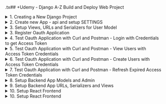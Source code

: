 .tx## +Udemy - Django A-Z Build and Deploy Web Project

<details>
<summary>1. Creating a New Django Project </summary>

# Creating a New Django Project

## Install venv

```py
python -m venv venv
```

## Activate venv

```py
# venv\Scripts\activate
source venv/bin/activate
```

## Install Django and other dependencies: django-rest-framework, django-filter, django-oauth-toolkit, mock, pillow

```py
python -m pip install django
pip install django
pip install django==5.0

pip install django-oauth-toolkit djangorestframework django-filter mock pillow
```

## Get dependencies

```py
pip freeze
```

```x
asgiref==3.8.1
certifi==2024.7.4
cffi==1.16.0
charset-normalizer==3.3.2
cryptography==42.0.8
Django==5.0.6
django-filter==24.2
django-oauth-toolkit==2.4.0
djangorestframework==3.15.2
idna==3.7
jwcrypto==1.5.6
mock==5.1.0
oauthlib==3.2.2
pillow==10.4.0
pycparser==2.22
pytz==2024.1
requests==2.32.3
sqlparse==0.5.0
typing_extensions==4.12.2
urllib3==2.2.2
```

## Save Dependencies to Requirements.txt

```py
pip freeze > requirements.txt
```

## Install requirements from Requirements.txt

```py
pip install -r requirements.txt
```

## Deactivate a virtual environment

```py
deactivate
```

## Create Django Project

```py
django-admin startproject demo .
```

## Make Migrations

```py
python manage.py makemigrations
python manage.py migrate
```

## Start Local Server

```py
python manage.py runserver
```

```x
Watching for file changes with StatReloader
Performing system checks...

System check identified no issues (0 silenced).
July 06, 2024 - 05:55:53
Django version 5.0.6, using settings 'demo.settings'
Starting development server at http://127.0.0.1:8000/
Quit the server with CONTROL-C.
```

![image](https://github.com/omeatai/src-AI-Software/assets/32337103/e81189b2-4869-47aa-93ee-94d9eb124349)

<img width="1515" alt="image" src="https://github.com/omeatai/src-AI-Software/assets/32337103/24a9a902-ea52-43f8-b97a-17e2ff864de7">

# #END</details>

<details>
<summary>2. Create new App - api and setup SETTINGS </summary>

# Create new App - api and setup SETTINGS

## Create App

```py
python manage.py startapp api
django-admin startapp api
```

### taskmate.settings:

## Add dependecies to installed apps

```py
# Application definition

INSTALLED_APPS = [
    'django.contrib.admin',
    'django.contrib.auth',
    'django.contrib.contenttypes',
    'django.contrib.sessions',
    'django.contrib.messages',
    'django.contrib.staticfiles',

    # apps
    'oauth2_provider',
    'rest_framework',
    'django_filters',
    'api',
]
```

## Add Oauth2 to Middlewares

```py
MIDDLEWARE = [
    'django.middleware.security.SecurityMiddleware',
    'django.contrib.sessions.middleware.SessionMiddleware',
    'django.middleware.common.CommonMiddleware',
    'django.middleware.csrf.CsrfViewMiddleware',
    'django.contrib.auth.middleware.AuthenticationMiddleware',
    'django.contrib.messages.middleware.MessageMiddleware',
    'django.middleware.clickjacking.XFrameOptionsMiddleware',
    'oauth2_provider.middleware.OAuth2TokenMiddleware',
]
```

## Setup Static and Media URL/ROOT, and React Frontend Folder

```py
import os

# Static files (CSS, JavaScript, Images)
# https://docs.djangoproject.com/en/5.0/howto/static-files/

STATIC_URL = '/django_static/'

MEDIA_ROOT = os.path.abspath(os.path.join(BASE_DIR, 'api', 'uploads'))
MEDIA_URL = '/uploads/'

FRONTEND_ROOT = os.path.abspath(os.path.join(BASE_DIR, '..', 'frontend', 'build'))
```

## Setup Oauth2 Settings and Permission

```py
# Authentication using OAuth 2.0
AUTHENTICATION_BACKENDS = (
    'oauth2_provider.backends.OAuth2Backend',
    'django.contrib.auth.backends.ModelBackend',
)

OAUTH2_PROVIDER = {
    'OAUTH2_BACKEND_CLASS': 'oauth2_provider.oauth2_backends.JSONOAuthLibCore',
    'SCOPES': {
        'read': 'Read scope',
        'write': 'Write scope',
        'groups': 'Access to your groups',
        'packages': 'Access to your packages',
    },
}

REST_FRAMEWORK = {
    'DEFAULT_AUTHENTICATION_CLASSES': (
        'oauth2_provider.contrib.rest_framework.OAuth2Authentication',
    ),
    'DEFAULT_PERMISSION_CLASSES': (
        'rest_framework.permissions.IsAuthenticated',
    ),
}

LOGIN_URL = '/admin/login/'

```

<img width="1515" alt="image" src="https://github.com/omeatai/src-AI-Software/assets/32337103/d9b32918-d09a-459e-8bd3-4c66246e0618">

# #END</details>

<details>
<summary>3. Setup Views, URLs and Serializers for User Model </summary>

# Setup Views, URLs and Serializers for User Model

### src-AI-Software/my_projects/07_django_react_apps/APP/demo/urls.py:

```py
"""
URL configuration for demo project.

The `urlpatterns` list routes URLs to views. For more information please see:
    https://docs.djangoproject.com/en/5.0/topics/http/urls/
Examples:
Function views
    1. Add an import:  from my_app import views
    2. Add a URL to urlpatterns:  path('', views.home, name='home')
Class-based views
    1. Add an import:  from other_app.views import Home
    2. Add a URL to urlpatterns:  path('', Home.as_view(), name='home')
Including another URLconf
    1. Import the include() function: from django.urls import include, path
    2. Add a URL to urlpatterns:  path('blog/', include('blog.urls'))
"""
from django.contrib import admin
from django.urls import path, include

urlpatterns = [
    path('admin/', admin.site.urls),
    path('oauth/', include('oauth2_provider.urls', namespace='oauth2_provider')),
    path('api/v1/', include('api.urls')),
]

```

### src-AI-Software/my_projects/07_django_react_apps/APP/api/urls.py:

```py
from django.urls import path
from .views import UserList, UserDetails

urlpatterns = [
    path('users/', UserList.as_view()),
    path('users/<pk>/', UserDetails.as_view()),
]

```

### src-AI-Software/my_projects/07_django_react_apps/APP/api/views.py:

```py
from django.shortcuts import render
from django.contrib.auth.models import User
from rest_framework import generics, permissions
from oauth2_provider.contrib.rest_framework import TokenHasReadWriteScope

from .serializers import UserSerializer
# Create the API views


class UserList(generics.ListCreateAPIView):
    permission_classes = [permissions.IsAuthenticated, TokenHasReadWriteScope]
    queryset = User.objects.all()
    serializer_class = UserSerializer


class UserDetails(generics.RetrieveAPIView):
    permission_classes = [permissions.IsAuthenticated, TokenHasReadWriteScope]
    queryset = User.objects.all()
    serializer_class = UserSerializer

```

### src-AI-Software/my_projects/07_django_react_apps/APP/api/serializers.py:

```py
from rest_framework import serializers
from django.contrib.auth.models import User


class UserSerializer(serializers.ModelSerializer):
    class Meta:
        model = User
        fields = ('username', 'email', "first_name", "last_name")

```

## Run Migration:

```py
python manage.py migration
python manage.py migrate
```

## Create SuperUser:

```x
python manage.py createsuperuser
```

## Run Server:

```x
python manage.py runserver
```

## Create Users in Admin:

![image](https://github.com/omeatai/src-AI-Software/assets/32337103/c863d17f-d0b0-439f-8a9c-85dbcacb4e6e)
![image](https://github.com/omeatai/src-AI-Software/assets/32337103/31eb84e3-977f-4916-b1db-e5664143b3e5)\

## Confirm Protected Site:

![image](https://github.com/omeatai/src-AI-Software/assets/32337103/c6209dcf-079d-40ac-92f2-88932c3b4cf0)


# #END</details>

<details>
<summary>3. Register Oauth Application </summary>

# Register Oauth Application

```x
http://localhost:8000/oauth/applications/
```

```x
Name: just a name of your choice
Client Type: confidential
Authorization Grant Type: Resource owner password-based
```

![image](https://github.com/omeatai/src-AI-Software/assets/32337103/7b9e6a69-27b6-4a24-bd7f-391b95b97535)
![image](https://github.com/omeatai/src-AI-Software/assets/32337103/a072ef6e-ddda-47e3-a38a-39779d90c3bf)
![image](https://github.com/omeatai/src-AI-Software/assets/32337103/fc7584c0-2a88-49b3-ba9a-f7eaf95f0c77)
![image](https://github.com/omeatai/src-AI-Software/assets/32337103/b4181812-5f85-4321-8f6c-c9676c399f8d)
![image](https://github.com/omeatai/src-AI-Software/assets/32337103/94fed201-7dbc-4444-be98-b27dae01bd8d)

![image](https://github.com/omeatai/src-AI-Software/assets/32337103/23c5eee3-cf11-4657-b8da-e5a82e5c95ff)
![image](https://github.com/omeatai/src-AI-Software/assets/32337103/f99927d0-4c62-4289-b2d3-e3827a742558)


# #END</details>

<details>
<summary>4. Test Oauth Application with Curl and Postman - Login with Credentials to get Access Token </summary>

# Test Oauth Application with Curl and Postman - Login with Credentials to get Access Token

## Using Curl

```x
curl -X POST -d "grant_type=password&username=<user_name>&password=<password>" -u"<client_id>:<client_secret>" http://localhost:8000/oauth/token/

curl -X POST -d '{
"grant_type":"password",
"username":"admin",
"password":"admin123password",
"client_id":"rzGJIhKkFgXB6be6hSlreQJwkZ0ZydNYp17Uh5EF",
"client_secret":"3iZH2l8ROdIR8ZxEeTZ0eOqV0H50dBMvEZLEl85T"}' http://localhost:8000/oauth/token/
```

```x
{
    "access_token": "gzxSZK63kpaAWmmVeNPDLrcSEVaDXF",
    "expires_in": 36000,
    "token_type": "Bearer",
    "scope": "read write groups packages",
    "refresh_token": "x1OQel3Rx575UdR1V12NkcnzsaQhph"
}
```

## Using Postman

```py
{
"grant_type":"password",
"username":"admin",
"password":"admin123password",
"client_id":"rzGJIhKkFgXB6be6hSlreQJwkZ0ZydNYp17Uh5EF",
"client_secret":"3iZH2l8ROdIR8ZxEeTZ0eOqV0H50dBMvEZLEl"
}
```

<img width="1415" alt="image" src="https://github.com/omeatai/src-AI-Software/assets/32337103/a386c0b9-c061-4e2a-9a9a-1c200f6f6204">

![image](https://github.com/omeatai/src-AI-Software/assets/32337103/62e33224-d721-44df-a888-e61c0fd5629a)
![image](https://github.com/omeatai/src-AI-Software/assets/32337103/a22c4f98-e53a-45f9-a6e7-d763c81f3d6e)
![image](https://github.com/omeatai/src-AI-Software/assets/32337103/274e0883-dbd5-48dd-b508-237fc17c44a4)
![image](https://github.com/omeatai/src-AI-Software/assets/32337103/122ce4fe-d849-4b97-b38d-2503cd06647e)

# #END</details>

<details>
<summary>5. Test Oauth Application with Curl and Postman - View Users with Access Token Credentials </summary>

# Test Oauth Application with Curl and Postman - View Users with Access Token Credentials

## Using Curl

```x
curl -H "Authorization: Bearer <your_access_token>" http://localhost:8000/users/

curl -H "Authorization: Bearer YdKYEFhex8LqLk4umjGuY77QX" http://localhost:8000/api/v1/users/
```

```x
[
    {"username":"admin","email":"admin@gmail.com","first_name":"","last_name":""},
    {"username":"admin2","email":"admin2@gmail.com","first_name":"","last_name":""},
    {"username":"admin3","email":"admin3@gmail.com","first_name":"","last_name":""}
] 
```

```x
curl -H "Authorization: Bearer <your_access_token>" http://localhost:8000/users/1/

curl -H "Authorization: Bearer YdKYEFhex8LqLk4umjGuY77QX" http://localhost:8000/api/v1/users/1/
```

```x
    {"username":"admin","email":"admin@gmail.com","first_name":"","last_name":""}
```

## Using Postman

<img width="1376" alt="image" src="https://github.com/omeatai/src-AI-Software/assets/32337103/87717caf-394a-4efe-9454-1dcede868179">
<img width="1376" alt="image" src="https://github.com/omeatai/src-AI-Software/assets/32337103/c9068454-d010-4d86-bbae-9e29653de1c0">
<img width="1376" alt="image" src="https://github.com/omeatai/src-AI-Software/assets/32337103/2ffd4346-47e2-4ac1-b514-0c1d8b80c117">
<img width="1376" alt="image" src="https://github.com/omeatai/src-AI-Software/assets/32337103/91e319c0-9eaa-4dab-8431-94687c627023">

# #END</details>

<details>
<summary>6. Test Oauth Application with Curl and Postman - Create Users with Access Token Credentials </summary>

# Test Oauth Application with Curl and Postman - Create Users with Access Token Credentials

## Using Curl

```x
curl -H "Authorization: Bearer <your_access_token>" -X POST -d"username=foo&password=bar&scope=write" http://localhost:8000/users/

curl -H "Authorization: Bearer cekmhyGiNE3ockaMaWSisc141pAzNy" -X POST -d"username=admin4&password=admin123password&scope=write" http://localhost:8000/api/v1/users/
```

```x
{"username":"admin4","email":"","first_name":"","last_name":""}   
```

## Using Postman

<img width="1376" alt="image" src="https://github.com/omeatai/src-AI-Software/assets/32337103/1b245a34-4968-4541-ac74-c1981cf83d72">
<img width="1376" alt="image" src="https://github.com/omeatai/src-AI-Software/assets/32337103/6be36a04-82f9-4597-bc68-b4f36664dddf">

![image](https://github.com/omeatai/src-AI-Software/assets/32337103/d33fb2a9-e606-43ea-96ed-9d42d1a25760)
![image](https://github.com/omeatai/src-AI-Software/assets/32337103/38ea5085-12ec-4c3d-ab1a-b41c99657cf3)

# #END</details>

<details>
<summary>7. Test Oauth Application with Curl and Postman - Refresh Expired Access Token Credentials </summary>

# Test Oauth Application with Curl and Postman - Refresh Expired Access Token Credentials

## Using Curl

```x
curl -X POST -d "grant_type=refresh_token&refresh_token=<your_refresh_token>&client_id=<your_client_id>&client_secret=<your_client_secret>" http://localhost:8000/o/token/

curl -X POST -d '{
"grant_type":"refresh_token",
"refresh_token":"ibscEmyvWXT3nMRSvO5bNZfxAmffXr",
"client_id":"rzGJIhKkFgXB6be6hSlreQJwkZ0ZydNYp17Uh5EF",
"client_secret":"3iZH2l8ROdIR8ZxEeTZ0eOqV0H50dBMvEZLElIGWwAnypXxZoxuBkdyUA3arWj4bUXUXuxPqoWSeFfGbyuXvSF5NwpsMofswhZGVv2y2MW9wovd22Gh5XzkItu5Qp85T"}' http://localhost:8000/oauth/token/

```

```py
{
    "access_token": "ZN9fAWf51OHp7EBui4itSd1B6rry95",
    "expires_in": 36000,
    "token_type": "Bearer",
    "scope": "read write groups packages",
    "refresh_token": "voG1SJzmM1ei2ZeFxS4n50cO59RHIj"
}       
```

## Using Postman

```x
{
"grant_type":"refresh_token",
"refresh_token":"voG1SJzmM1ei2ZeFxS4n50cO59RHIj",
"client_id":"rzGJIhKkFgXB6be6hSlreQJwkZ0ZydNYp17Uh5EF",
"client_secret":"3iZH2l8ROdIR8ZxEeTZ0eOqV0H50dBMvEZLElIGWwAnypXxZoxuBkdyUA3arWj4bUXUXuxPqoWSeFfGbyuXvSF5NwpsMofswhZGVv2y2MW9wovd22Gh5XzkItu5Qp85T"
}
```

<img width="1400" alt="image" src="https://github.com/omeatai/src-AI-Software/assets/32337103/c2393180-8fa5-4480-8697-531e77b7b3e2">

# #END</details>

<details>
<summary>8. Setup Backend App Models and Admin </summary>

# Setup Backend App Models and Admin

### src-AI-Software/my_projects/07_django_react_apps/APP/api/models.py:

```py
from django.db import models
from django.contrib.auth.models import User
from django.core.exceptions import ObjectDoesNotExist
import django.utils.timezone

class Package(models.Model):
    id = models.AutoField(primary_key=True)
    category = models.CharField(max_length=200)
    name = models.CharField(max_length=200)
    promo = models.TextField()
    price = models.FloatField()
    rating = models.CharField(max_length=50)
    tour_length = models.IntegerField()
    start = models.DateField(default=django.utils.timezone.now)
    thumbnail_url = models.CharField(max_length=200)

    def __str__(self):
        return self.name

class WishlistItem(models.Model):
    session_id = models.CharField(max_length=32)
    package = models.ForeignKey(Package, null=True, on_delete=models.SET_NULL)
    added_to_cart = models.BooleanField(default=False)

class Booking(models.Model):
    name = models.CharField(max_length=200)
    email_address = models.CharField(max_length=200)
    street_address = models.CharField(max_length=200)
    city = models.CharField(max_length=200)
    package = models.ForeignKey(Package, null=True, on_delete=models.SET_NULL)

    def __str__(self):
        return '{}, {}'.format(self.name, self.email_address)

class PackagePermission(models.Model):
    user = models.ForeignKey(User, on_delete=models.CASCADE)
    package = models.ForeignKey(Package, on_delete=models.CASCADE)
    is_owner = models.BooleanField(blank=False, default=True)

    class Meta:
        constraints = [
            models.UniqueConstraint(fields=['user', 'package'], name='unique_owner'),
        ]

    def __str__(self):
        if self.is_owner:
            fmt = '{} ({}) can write to {} ({})'
        else:
            fmt = '{} ({}) cannot write to {}'
        return fmt.format(self.user.username, self.user.id, self.package.name, self.package.id)

    @classmethod
    def can_write(cls, user, package):
        try:
            permission = cls.objects.get(user=user, package=package)
            return permission.is_owner
        except ObjectDoesNotExist:
            return False

    @classmethod
    def set_can_write(cls, user, package):
        obj, created = cls.objects.get_or_create(user=user, package=package, defaults={'is_owner': True})
        if not created:
            obj.is_owner = True
            obj.save()

```

### src-AI-Software/my_projects/07_django_react_apps/APP/api/admin.py:

```py
from django.contrib import admin

from api.models import Package, PackagePermission

class PackagePermissionInline(admin.TabularInline):
    model = PackagePermission

class PackageAdmin(admin.ModelAdmin):
    list_display = ('id', 'name', 'category', 'price', 'rating', 'tour_length', 'start')
    inlines = (PackagePermissionInline,)

admin.site.register(Package, PackageAdmin)

```

## Run Migrations

```py
python manage.py makemigrations
python manage.py migrate
```

## Run Server

```py
python manage.py runserver
```

![image](https://github.com/omeatai/src-AI-Software/assets/32337103/9740b62e-baaa-4a41-89a1-f9b8f22a3fc7)
![image](https://github.com/omeatai/src-AI-Software/assets/32337103/70e5f997-ca8a-4639-88aa-29e1ab20a75a)
![image](https://github.com/omeatai/src-AI-Software/assets/32337103/f4678cfd-1850-4bc5-b9d3-b454dc30e829)

# #END</details>

<details>
<summary>9. Setup Backend App URLs, Serializers and Views </summary>

# Setup Backend App URLs, Serializers and Views

### src-AI-Software/my_projects/07_django_react_apps/APP/demo/urls.py:

```py
"""
URL configuration for demo project.

The `urlpatterns` list routes URLs to views. For more information please see:
    https://docs.djangoproject.com/en/5.0/topics/http/urls/
Examples:
Function views
    1. Add an import:  from my_app import views
    2. Add a URL to urlpatterns:  path('', views.home, name='home')
Class-based views
    1. Add an import:  from other_app.views import Home
    2. Add a URL to urlpatterns:  path('', Home.as_view(), name='home')
Including another URLconf
    1. Import the include() function: from django.urls import include, path
    2. Add a URL to urlpatterns:  path('blog/', include('blog.urls'))
"""
from django.contrib import admin
from django.urls import path, include, re_path
from django.conf import settings
from django.conf.urls.static import static, serve

urlpatterns = [
    path('admin/', admin.site.urls),
    path('oauth/', include('oauth2_provider.urls', namespace='oauth2_provider')),
    path('api/v1/', include('api.urls')),
    re_path(r'^(?P<path>.*)$', serve, { 'document_root': settings.FRONTEND_ROOT}),
]
# if settings.DEBUG:
#     urlpatterns += static(settings.MEDIA_URL, document_root=settings.MEDIA_ROOT)
#     urlpatterns += static(settings.STATIC_URL, document_root=settings.STATIC_ROOT)

```

### src-AI-Software/my_projects/07_django_react_apps/APP/api/urls.py:

```py
from django.urls import path, include
from . import views
from rest_framework.routers import DefaultRouter

router = DefaultRouter()

router.register('packages', views.PackageViewSet, basename='packages')
router.register('wishlist', views.WishlistItemViewSet, basename='wishlist')
router.register('public/packages', views.PublicPackageViewSet, basename="public-packages")
router.register('bookings', views.BookingViewSet, basename='bookings')

urlpatterns = [
    path('', include(router.urls)),
    path('users/', views.UserList.as_view()),
    path('users/<pk>/', views.UserDetails.as_view()),
]

```

### src-AI-Software/my_projects/07_django_react_apps/APP/api/views.py:

```py
from django.contrib.auth import authenticate, login
from django.contrib.auth.models import User
from django.core.cache import cache
from django.http import JsonResponse
from django.shortcuts import render
from datetime import datetime

from rest_framework import generics, permissions
from rest_framework.generics import CreateAPIView
from rest_framework import viewsets
from rest_framework.response import Response
from rest_framework.pagination import PageNumberPagination
from rest_framework.filters import BaseFilterBackend, SearchFilter
from rest_framework.permissions import BasePermission

from oauth2_provider.contrib.rest_framework import TokenHasReadWriteScope, TokenHasScope

from .models import Package, PackagePermission, WishlistItem, Booking
from .serializers import PackageSerializer, BookingSerializer, UserSerializer

class UserList(generics.ListCreateAPIView):
    permission_classes = [permissions.IsAuthenticated, TokenHasReadWriteScope]
    queryset = User.objects.all()
    serializer_class = UserSerializer


class UserDetails(generics.RetrieveAPIView):
    permission_classes = [permissions.IsAuthenticated, TokenHasReadWriteScope]
    queryset = User.objects.all()
    serializer_class = UserSerializer

class PackageCreateView(CreateAPIView):
    queryset = Package.objects.all()
    serializer_class = PackageSerializer

class PackagePagination(PageNumberPagination):
    page_size = 9

class CanWritePackageFilterBackend(BaseFilterBackend):
    def filter_queryset(self, request, queryset, view):
        queryset = self.check_permission(request, queryset, view)
        filters = {}
        tour_length = request.query_params.get('tourLength', None)
        if tour_length:
            filters['tour_length'] = tour_length
        return queryset.filter(**filters).order_by('id')

    def check_permission(self, request, queryset, view):
        if request.user is None:
            return queryset.none()
        if request.user.username == 'admin':
            return queryset
        package_ids = queryset.values_list('id', flat=True)
        own_package_ids = PackagePermission.objects.filter(
            is_owner=True, package__in=package_ids, user=request.user,
        ).values_list('package__id', flat=True)
        return queryset.filter(id__in=own_package_ids)

class PackageViewSet(viewsets.ModelViewSet):
    queryset = Package.objects.all()
    serializer_class = PackageSerializer
    filter_backends = (CanWritePackageFilterBackend,)
    permission_classes = [TokenHasScope, TokenHasReadWriteScope]
    required_scopes = ['packages']

class WishlistItemViewSet(viewsets.ViewSet):
    queryset = WishlistItem.objects.all()
    permission_classes = [BasePermission]
    session_id = 'wishlist-items'

    def update(self, request, pk=None):
        return Response()

    def partial_update(self, request, pk=None):
        try:
            package_id = request.data.pop('id')
            package = Package.objects.get(id=package_id)
            item = self.queryset.get(session_id=self.session_id, package=package)
            for attr in request.data.keys():
                setattr(item, attr, request.data[attr])
            item.save()
            message = 'Item fields {} were updated'.format(','.join(request.data.keys()))
        except WishlistItem.DoesNotExist:
            message = 'Item was not in wishlist'
        return Response(message)

    def list(self, request):
        def get_package_ids():
            queryset = self.queryset.filter(session_id=self.session_id)
            return list(queryset.values_list('package__id', flat=True))
        package_ids = cache.get_or_set(
            'wishlist:{}'.format(self.session_id),
            get_package_ids
        )
        return Response(package_ids)

    def create(self, request):
        package_id = request.data['id']
        package = Package.objects.get(id=package_id)
        self.queryset.get_or_create(session_id=self.session_id, package=package)
        cache.delete('wishlist:{}'.format(self.session_id))
        return Response('Item added to wishlist', status=200)

    def destroy(self, request, pk=None):
        package_id = pk
        item = self.queryset.filter(session_id=self.session_id, package__in=[package_id])
        item.delete()
        cache.delete('wishlist:{}'.format(self.session_id))
        return Response('Item removed from wishlist', status=200)

    def retrieve(self, request, pk=None):
        return Response()

class PackagePriceFilterBackend(BaseFilterBackend):
    def filter_queryset(self, request, queryset, view):
        filters = {}
        price_min = request.query_params.get('price_min', None)
        if price_min:
            filters['price__gte'] = price_min
        price_max = request.query_params.get('price_max', None)
        if price_max:
            filters['price__lte'] = price_max
        return queryset.filter(**filters)

class PublicPackageViewSet(viewsets.ModelViewSet):
    permission_classes = [TokenHasScope]
    required_scopes = ['read']
    queryset = Package.objects.all().order_by('-price')
    serializer_class = PackageSerializer
    pagination_class = PackagePagination
    filter_backends = (PackagePriceFilterBackend, SearchFilter)
    search_fields = ('name', 'promo')

class BookingViewSet(viewsets.ModelViewSet):
    queryset = Booking.objects.all()
    serializer_class = BookingSerializer
    permission_classes = [BasePermission]

```

### src-AI-Software/my_projects/07_django_react_apps/APP/api/serializers.py:

```py
import re
from django.contrib.auth.models import User
from rest_framework import serializers
from api.models import Package, Booking

class UserSerializer(serializers.ModelSerializer):
    class Meta:
        model = User
        fields = ('username', 'email', "first_name", "last_name")

class PackageSerializer(serializers.ModelSerializer):
    class Meta:
        model = Package
        fields = '__all__'

class BookingSerializer(serializers.ModelSerializer):
    STREET_ADDRESS_ERROR = 'Street address must be in the format "11 Abc St."'

    class Meta:
        model = Booking
        fields = '__all__'

    def validate_street_address(self, value):
        regexp = re.compile(r'\d+ \w+ \w+')
        if regexp.search(value):
            return value
        raise serializers.ValidationError(
            self.STREET_ADDRESS_ERROR
        )

```

### src-AI-Software/my_projects/07_django_react_apps/APP/api/admin.py:

```py
from django.contrib import admin

from api.models import Package, WishlistItem, Booking, PackagePermission

class PackagePermissionInline(admin.TabularInline):
    model = PackagePermission

class PackageAdmin(admin.ModelAdmin):
    list_display = ('id', 'name', 'category', 'price', 'rating', 'tour_length', 'start')
    inlines = (PackagePermissionInline,)

admin.site.register(Package, PackageAdmin)
admin.site.register(WishlistItem)
admin.site.register(Booking)

```

![image](https://github.com/omeatai/src-AI-Software/assets/32337103/1cf14c7d-3bb5-4e30-8ba3-f36e2727a2ce)
![image](https://github.com/omeatai/src-AI-Software/assets/32337103/e07fd02f-949a-4ab6-9d0d-04a6d817d097)
![image](https://github.com/omeatai/src-AI-Software/assets/32337103/34e13667-76cf-4ba9-ac97-dc971e34d306)
![image](https://github.com/omeatai/src-AI-Software/assets/32337103/598f0e2b-218b-4270-9ad8-1e0fd3e36be2)

<img width="1537" alt="image" src="https://github.com/omeatai/src-AI-Software/assets/32337103/32ea3b66-35c0-4b2a-a7d2-5a0aac16c434">
<img width="1537" alt="image" src="https://github.com/omeatai/src-AI-Software/assets/32337103/aa4649ba-9a43-4fce-b52a-f1c07f983dde">
<img width="1537" alt="image" src="https://github.com/omeatai/src-AI-Software/assets/32337103/0dc15e09-7f24-4f1f-8492-b165892ea314">
<img width="1537" alt="image" src="https://github.com/omeatai/src-AI-Software/assets/32337103/5a74f71a-7df6-42d6-ba01-9cc9371af7c0">

# #END</details>

<details>
<summary>10. Setup React Frontend </summary>

# Setup React Frontend

## Create React App - Frontend

```x
npx create-react-app frontend
cd frontend
```

## Install Main Dependencies - React Router DOM and Axios

```x
npm install react-router-dom axios
```

## Install Dev Testing Libraries - Jest, Cypress and React-Icons

```x
npm install --save-dev jest @types/jest babel-jest
npm install --save-dev cypress
npm install --save-dev react-icons
```

## Start React App

```py
npm start
```

![image](https://github.com/omeatai/src-AI-Software/assets/32337103/ea80133f-bafd-4c66-9e4a-cf1c90567250)

<img width="1537" alt="image" src="https://github.com/omeatai/src-AI-Software/assets/32337103/a3d88f5d-21fa-42d5-809a-866a80835a86">

# #END</details>

<details>
<summary>10. Setup React Frontend </summary>

# Setup React Frontend

```py

```

```py

```

```py

```

# #END</details>
